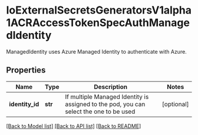 # IoExternalSecretsGeneratorsV1alpha1ACRAccessTokenSpecAuthManagedIdentity

ManagedIdentity uses Azure Managed Identity to authenticate with Azure.
## Properties
Name | Type | Description | Notes
------------ | ------------- | ------------- | -------------
**identity_id** | **str** | If multiple Managed Identity is assigned to the pod, you can select the one to be used | [optional] 

[[Back to Model list]](../README.md#documentation-for-models) [[Back to API list]](../README.md#documentation-for-api-endpoints) [[Back to README]](../README.md)


